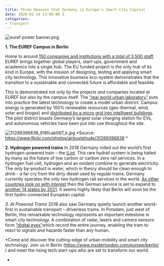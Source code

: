 ```yaml
---
title: Three Reasons that Germany is Europe's Smart City Capital
date: 2020-02-19 13:00:00 Z
categories:
- Transport
---
```


![euref poster banner.png](/uploads/euref%20poster%20banner.png)


**1. The EUREF Campus in Berlin**

Home to around [150 companies and institutions with a total of 3,500 staff](https://www.businesslocationcenter.de/en/zukunftsorte-en/euref-campus-berlin/), EUREF brings together global players, start-ups, government and academics into a single hub. The EU funded project is the only hub of its kind in Europe, with the mission of designing, testing and applying smart city technology. This innovative business eco-system demonstrates that the transition to a sustainable and connected future is affordable and feasible.

This is demonstrated not only by the projects and companies located at EUREF but also by the campus itself. The [“real world urban laboratory”](https://www.youtube.com/watch?v=iRv6ISwHNJU) puts into practice the latest technology to create a model urban district. Campus energy is generated by 100% renewable resources (geo-thermal, wind, solar and biogas) and [distributed by a micro grid into intelligent buildings](https://www.se.com/ww/en/work/campaign/life-is-on/case-study/euref.jsp ). The pilot district boasts Germany’s largest solar charging station for EVs, and autonomous vehicles have been put into use throughout the site.


![31289396838_918fcab067_k.jpg](/uploads/31289396838_918fcab067_k.jpg)
*Source: https://www.flickr.com/photos/airbuxtehude/31289396838
*



**2.	Hydrogen powered trains**
In 2018 Germany rolled out the world’s first hydrogen-powered train – the [iLint](https://www.alstom.com/our-solutions/rolling-stock/coradia-ilint-worlds-1st-hydrogen-powered-train). This rare hydrail system is being hailed by many as the future of low carbon or carbon zero rail services. In a hydrogen fuel cell, hydrogen and an oxidant combine to generate electricity. The only by-product is water, which in theory should be clean enough to drink - a far cry from the dirty diesel used by regular trains. 
Germany currently operates the only two hydrogen rail services in the world. [As other countries look on with interest](https://www.bbc.co.uk/news/business-48698532) then the German service is set to expand to [another 14 states by 2021](https://www.theguardian.com/environment/2018/sep/17/germany-launches-worlds-first-hydrogen-powered-train). It seems highly likely that Berlin will soon be the first hydro-connected European capital. 


*3.	AI Powered Trams*
2018 also saw Germany quietly launch another world-first in sustainable transport – driverless trams. In Potsdam, just west of Berlin, this remarkable technology represents an important milestone in smart city technology. A combination of radar, lasers and camera sensors form [“digital eyes”](https://www.theguardian.com/world/2018/sep/23/potsdam-inside-the-worlds-first-autonomous-tram)which record the entire journey, enabling the tram to react to signals and hazards faster than any human.  

*Come and discover the cutting-edge of urban mobility and smart city technology. Join us in Berlin (https://www.insiderlondon.com/europe/berlin/ ) and meet the rising tech start-ups who are set to transform our world.

*